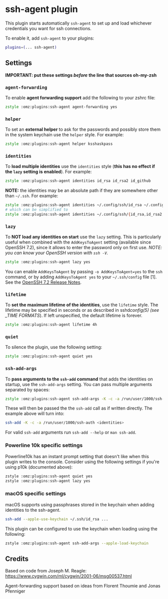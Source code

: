 # ssh-agent plugin

This plugin starts automatically `ssh-agent` to set up and load whichever
credentials you want for ssh connections.

To enable it, add `ssh-agent` to your plugins:

```zsh
plugins=(... ssh-agent)
```

## Settings

**IMPORTANT: put these settings _before_ the line that sources oh-my-zsh**

### `agent-forwarding`

To enable **agent forwarding support** add the following to your zshrc file:

```zsh
zstyle :omz:plugins:ssh-agent agent-forwarding yes
```

### `helper`

To set an **external helper** to ask for the passwords and possibly store them
in the system keychain use the `helper` style. For example:

```zsh
zstyle :omz:plugins:ssh-agent helper ksshaskpass
```

### `identities`

To **load multiple identities** use the `identities` style (**this has no effect
if the `lazy` setting is enabled**). For example:

```zsh
zstyle :omz:plugins:ssh-agent identities id_rsa id_rsa2 id_github
```

**NOTE:** the identities may be an absolute path if they are somewhere other
than `~/.ssh`. For example:

```zsh
zstyle :omz:plugins:ssh-agent identities ~/.config/ssh/id_rsa ~/.config/ssh/id_rsa2 ~/.config/ssh/id_github
# which can be simplified to
zstyle :omz:plugins:ssh-agent identities ~/.config/ssh/{id_rsa,id_rsa2,id_github}
```

### `lazy`

To **NOT load any identities on start** use the `lazy` setting. This is
particularly useful when combined with the `AddKeysToAgent` setting (available
since OpenSSH 7.2), since it allows to enter the password only on first use.
_NOTE: you can know your OpenSSH version with `ssh -V`._

```zsh
zstyle :omz:plugins:ssh-agent lazy yes
```

You can enable `AddKeysToAgent` by passing `-o AddKeysToAgent=yes` to the `ssh`
command, or by adding `AddKeysToAgent yes` to your `~/.ssh/config` file [1]. See
the [OpenSSH 7.2 Release Notes](http://www.openssh.com/txt/release-7.2).

### `lifetime`

To **set the maximum lifetime of the identities**, use the `lifetime` style. The
lifetime may be specified in seconds or as described in sshd*config(5) (see
\_TIME FORMATS*). If left unspecified, the default lifetime is forever.

```zsh
zstyle :omz:plugins:ssh-agent lifetime 4h
```

### `quiet`

To silence the plugin, use the following setting:

```zsh
zstyle :omz:plugins:ssh-agent quiet yes
```

### `ssh-add-args`

To **pass arguments to the `ssh-add` command** that adds the identities on
startup, use the `ssh-add-args` setting. You can pass multiple arguments
separated by spaces:

```zsh
zstyle :omz:plugins:ssh-agent ssh-add-args -K -c -a /run/user/1000/ssh-auth
```

These will then be passed the the `ssh-add` call as if written directly. The
example above will turn into:

```zsh
ssh-add -K -c -a /run/user/1000/ssh-auth <identities>
```

For valid `ssh-add` arguments run `ssh-add --help` or `man ssh-add`.

### Powerline 10k specific settings

Powerline10k has an instant prompt setting that doesn't like when this plugin
writes to the console. Consider using the following settings if you're using
p10k (documented above):

```sh
zstyle :omz:plugins:ssh-agent quiet yes
zstyle :omz:plugins:ssh-agent lazy yes
```

### macOS specific settings

macOS supports using passphrases stored in the keychain when adding identities
to the ssh-agent.

```sh
ssh-add --apple-use-keychain ~/.ssh/id_rsa ...
```

This plugin can be configured to use the keychain when loading using the
following:

```sh
zstyle :omz:plugins:ssh-agent ssh-add-args --apple-load-keychain
```

## Credits

Based on code from Joseph M. Reagle:
https://www.cygwin.com/ml/cygwin/2001-06/msg00537.html

Agent-forwarding support based on ideas from Florent Thoumie and Jonas Pfenniger
